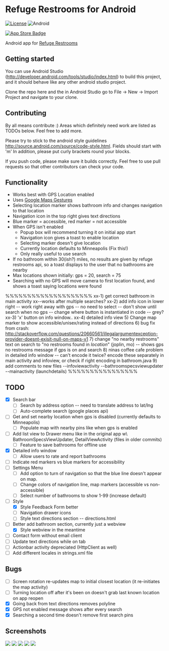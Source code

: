 # Refuge Restrooms for Android
[![License](https://img.shields.io/badge/license-AGPL-lightgrey.svg)](https://raw.githubusercontent.com/RefugeRestrooms/refugerestrooms-ios/master/LICENSE)
![Android](https://img.shields.io/badge/platform-android-lightgrey.svg)

[![App Store Badge](https://github.com/RefugeRestrooms/refugerestrooms/tree/develop/app/assets/images/play-store.png)](https://play.google.com/store/apps/details?id=org.refugerestrooms)

Android app for [Refuge Restrooms](http://www.refugerestrooms.org/)

## Getting started
You can use Android Studio (http://developer.android.com/tools/studio/index.html) to build this project, and it should behave like any other android studio project.

Clone the repo here and the in Android Studio go to File -> New -> Import Project and navigate to your clone.

## Contributing
By all means contribute :) Areas which definitely need work are listed as TODOs below. Feel free to add more.

Please try to stick to the android style guidelines http://source.android.com/source/code-style.html. Fields should start with 'm'
In addition, please put curly brackets round your blocks.

If you push code, please make sure it builds correctly. Feel free to use pull requests so that other contributors can check your code.

## Functionality
- Works best with GPS Location enabled
- Uses [Google Maps Gestures](https://support.google.com/gmm/answer/3139292?hl=en)
- Selecting location marker shows bathroom info and changes navigation to that location
- Navigation icon in the top right gives text directions
- Blue marker = accessible, red marker = not accessible
- When GPS isn't enabled
  - Popup box will recommend turning it on initial app start
  - Navigation icon gives a toast to enable location
  - Selecting marker doesn't give location
  - Currently location defaults to Minneapolis (Fix this!)
  - Only really useful to use search
- If no bathroom within 30(ish?) miles, no results are given by refuge restrooms api, so a toast displays to the user that no bathrooms are nearby
- Max locations shown initially: gps = 20, search = 75
- Searching with no GPS will move camera to first location found, and shows a toast saying locations were found

%%%%%%%%%%%%%%%%%%%%
xx-1) get correct bathroom in main activity
  xx--works after multiple searches?
xx-2) add info icon in lower right
  -- work right away with gps
  -- no need to select
  -- don't show until search when no gps
  -- change where button is instantiated in code
  -- grey?
xx-3) 'x' button on info window..
xx-4) detailed info view
5) Change map marker to show accessible/unisex/rating instead of directions
6) bug fix from crash: http://stackoverflow.com/questions/20660561/illegalargumentexception-provider-doesnt-exisit-null-on-maps-v1
7) change "no nearby restrooms" text on search to "no restrooms found in *location*" (joplin, mo)
    -- shows gps no restrooms message if gps is on and search
8) ninas coffee cafe problem in detailed info window
  -- can't encode it twice? encode these separately in main activity and infoview, or check if right encoding in bathroom.java
9) add comments to new files
  --infoviewactivity
  --bathroomspecsviewupdater
  --mainactivity (launchdetails)
%%%%%%%%%%%%%%%%

## TODO
- [x] Search bar
  - [ ] Search by address option -- need to translate address to lat/lng
  - [ ] Auto-complete search (google places api)
- [ ] Get and set nearby location when gps is disabled (currently defaults to Minneapolis)
	- [ ] Populate map with nearby pins like when gps is enabled
- [ ] Add list view to Drawer menu like in the original app w\ BathroomSpecsViewUpdater, DetailViewActivity (files in older commits)
  - [ ] Feature to save bathrooms for offline use
- [x] Detailed info window
  - [ ] Allow users to rate and report bathrooms 
- [ ] Indicate red markers vs blue markers for accessibility
- [ ] Settings Menu
  - [ ] Add option to turn of navigation so that the blue line doesn't appear on map.
  - [ ] Change colors of navigation line, map markers (accessible vs non-accessible)
  - [ ] Select number of bathrooms to show 1-99 (increase default)
- [ ] Style
  - [x] Style Feedback Form better
  - [ ] Navigation drawer icons
  - [ ] Style text directions section -- directions.html
- [ ] Better add bathroom section, currently just a webview
  - [x] Style webview in the meantime
- [ ] Contact form without email client
- [ ] Update text directions while on tab
- [ ] Actionbar activity depreciated (HttpClient as well)
- [ ] Add different locales in strings.xml file

## Bugs
- [ ] Screen rotation re-updates map to initial closest location (it re-initiates the map activity)
- [ ] Turning location off after it's been on doesn't grab last known location on app reopen
- [x] Going back from text directions removes polyline
- [x] GPS not enabled message shows after every search
- [x] Searching a second time doesn't remove first search pins

## Screenshots
![](/app/src/main/res/drawable-hdpi/Screenshots/screen1.png?raw=true)
![](/app/src/main/res/drawable-hdpi/Screenshots/screen2.png?raw=true)
![](/app/src/main/res/drawable-hdpi/Screenshots/screen3.png?raw=true)
![](/app/src/main/res/drawable-hdpi/Screenshots/screen4.png?raw=true)
![](/app/src/main/res/drawable-hdpi/Screenshots/screen5.png?raw=true)
